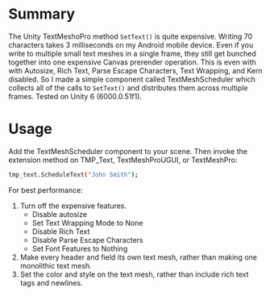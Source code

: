 # Summary
The Unity TextMeshoPro method `SetText()` is quite expensive. Writing 70 characters takes 3 milliseconds on my Android mobile device. Even if you write to multiple small text meshes in a single frame, they still get bunched together into one expensive Canvas prerender operation. This is even with with Autosize, Rich Text, Parse Escape Characters, Text Wrapping, and Kern disabled.
So I made a simple component called TextMeshScheduler which collects all of the calls to `SetText()` and distributes them across multiple frames. 
Tested on Unity 6 (6000.0.51f1).

# Usage
Add the TextMeshScheduler component to your scene. Then invoke the extension method on TMP_Text, TextMeshProUGUI, or TextMeshPro:

```sh
tmp_text.ScheduleText("John Smith");
```
For best performance:
1. Turn off the expensive features.
    * Disable autosize
    * Set Text Wrapping Mode to None
    * Disable Rich Text
    * Disable Parse Escape Characters
    * Set Font Features to Nothing
2. Make every header and field its own text mesh, rather than making one monolithic text mesh.
3. Set the color and style on the text mesh, rather than include rich text tags and newlines.
